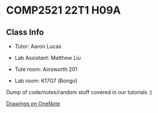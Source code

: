 # COMP2521 22T1 H09A

## Class Info

* Tutor: Aaron Lucas
* Lab Assistant: Matthew Liu

* Tute room: Ainsworth 201
* Lab room: K17G7 (Bongo)

Dump of code/notes/random stuff covered in our tutorials :)


[Drawings on OneNote](https://unsw-my.sharepoint.com/:o:/g/personal/z5164120_ad_unsw_edu_au/EozPoZ5QxI1CpTWCtm6pH5oBXGvyl8sLPewMq9L5UiC_wQ?e=8jqJgh)


